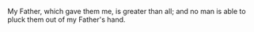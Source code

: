 My Father, which gave them me, is greater than all; and no man is able to pluck them out of my Father's hand.
